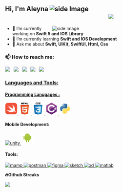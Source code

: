 ### <h2> Hi, I'm Aleyna <img src="https://media.tenor.com/kvXMS__Bkd8AAAAC/hello-hi.gif" alt="side Image" width="35" height="auto" />  &emsp; &emsp; &emsp; &emsp;&emsp; &emsp; &emsp; &emsp; &emsp; &emsp; &emsp;&emsp;&emsp;&emsp; &emsp; &emsp;&emsp; &emsp; &emsp; &emsp;&emsp; &emsp; &emsp; ![](https://komarev.com/ghpvc/?username=AleynaISIK&label=Profile%20Views&color=yellow&style=flat)</h2>

<img src="https://media.tenor.com/AlUkiGkR2j8AAAAM/new-game-ahagon-umiko-programming.gif" alt="side Image" align="right" width="350" height="auto" />

- 🔭 I’m currently working on **Swift 5 and IOS Library**
- 🌱 I’m currently learning **Swift and IOS Development**
- 💬 Ask me about **Swift, UIKit, SwiftUI, Html, Css**




<h3 align="left">📫 How to reach me:</h4>
  
  [<img src="https://upload.wikimedia.org/wikipedia/commons/8/83/Steam_icon_logo.svg" width="3.5%"/>](https://steamcommunity.com/profiles/76561199045872265/)  &nbsp; [<img src="https://img.icons8.com/color/48/000000/linkedin.png" width="3.5%"/>](https://www.linkedin.com/in/aleyna-işık-a36b981a5/)  &nbsp; [<img src="https://img.icons8.com/fluent/48/000000/facebook-new.png" width="3.5%"/>](https://www.facebook.com/aleyna.isik.73)  &nbsp; [<img src="https://img.icons8.com/fluent/48/000000/instagram-new.png" width="3.5%"/>](https://www.instagram.com/a1eyna1s1k/)  &nbsp; <a href="mailto:aleynaisik100@gmail.com"> <img src="https://img.icons8.com/fluent/48/000000/gmail.png" width="3.5%"/>
  



<h3 align="left">Languages and Tools:</h3>
<h4 align="left">Programming Lanugages :</h4>
<a href="https://developer.apple.com/swift/" target="_blank"> <img src="https://raw.githubusercontent.com/devicons/devicon/master/icons/swift/swift-original.svg" alt="swift" width="40" height="40"/> </a> 
  <a href="https://www.w3schools.com/cpp/" target="_blank" rel="noreferrer"> <img src="https://raw.githubusercontent.com/devicons/devicon/master/icons/html5/html5-original-wordmark.svg" alt="html5" width="40" height="40"/> </a>
  <a href="https://www.w3schools.com/css/" target="_blank" rel="noreferrer"> <img src="https://raw.githubusercontent.com/devicons/devicon/master/icons/css3/css3-original-wordmark.svg" alt="css3" width="40" height="40"/>
<a href="https://www.w3schools.com/cs/" target="_blank"> <img src="https://raw.githubusercontent.com/devicons/devicon/master/icons/csharp/csharp-original.svg" alt="csharp" width="40" height="40"/> </a>
<a href="https://www.python.org" target="_blank"> <img src="https://raw.githubusercontent.com/devicons/devicon/master/icons/python/python-original.svg" alt="python" width="40" height="40"/> </a> 

<h4 align="left">Mobile Development:</h4>
 <a href="https://wikimedia.org/" target="_blank"> <img src="https://icons-for-free.com/iconfiles/png/512/company+ios+ipad+iphone+logo+technology+icon-1320192795152509008.png" alt="unity" width="40" height="40"/> </a>
<a href="https://developer.android.com" target="_blank"> <img src="https://raw.githubusercontent.com/devicons/devicon/master/icons/android/android-original-wordmark.svg" alt="android" width="40" height="40"/> </a>

<h4 align="left">Tools:</h4>
<a href="https://www.mamp.info/en/mamp-pro/mac/" target="_blank" rel="noreferrer"> <img src="https://dl2.macupdate.com/images/icons256/24001.png?time=1629182091" alt="mamp" width="40" height="40"/> </a> 
 <a href="https://postman.com" target="_blank" rel="noreferrer"> <img src="https://www.vectorlogo.zone/logos/getpostman/getpostman-icon.svg" alt="postman" width="40" height="40"/> </a>
  <a href="https://www.figma.com/" target="_blank" rel="noreferrer"> <img src="https://www.vectorlogo.zone/logos/figma/figma-icon.svg" alt="figma" width="40" height="40"/> </a> 
 <a href="https://www.sketch.com/" target="_blank" rel="noreferrer"> <img src="https://www.vectorlogo.zone/logos/sketchapp/sketchapp-icon.svg" alt="sketch" width="40" height="40"/> </a>
 <a href="https://www.adobe.com/products/xd.html" target="_blank" rel="noreferrer"> <img src="https://cdn.worldvectorlogo.com/logos/adobe-xd.svg" alt="xd" width="40" height="40"/> </a> 
 <a href="https://www.mathworks.com/" target="_blank" rel="noreferrer"> <img src="https://upload.wikimedia.org/wikipedia/commons/2/21/Matlab_Logo.png" alt="matlab" width="40" height="40"/> </a> 
 

</p>



**🔥Github Streaks**

 <img height="180em" src="https://github-readme-streak-stats.herokuapp.com/?user=AleynaISIK&hide_border=true" />
